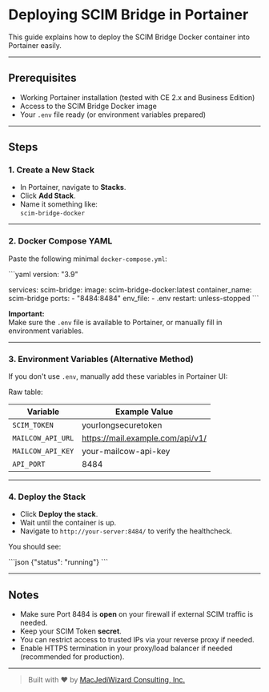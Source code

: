 # Deploying SCIM Bridge in Portainer

This guide explains how to deploy the SCIM Bridge Docker container into Portainer easily.

---

## Prerequisites

- Working Portainer installation (tested with CE 2.x and Business Edition)
- Access to the SCIM Bridge Docker image
- Your `.env` file ready (or environment variables prepared)

---

## Steps

### 1. Create a New Stack

- In Portainer, navigate to **Stacks**.
- Click **Add Stack**.
- Name it something like:  
  `scim-bridge-docker`

---

### 2. Docker Compose YAML

Paste the following minimal `docker-compose.yml`:

\`\`\`yaml
version: "3.9"

services:
  scim-bridge:
    image: scim-bridge-docker:latest
    container_name: scim-bridge
    ports:
      - "8484:8484"
    env_file:
      - .env
    restart: unless-stopped
\`\`\`

**Important:**  
Make sure the `.env` file is available to Portainer, or manually fill in environment variables.

---

### 3. Environment Variables (Alternative Method)

If you don't use `.env`, manually add these variables in Portainer UI:

Raw table:

Variable | Example Value
---------|---------------
`SCIM_TOKEN` | yourlongsecuretoken
`MAILCOW_API_URL` | https://mail.example.com/api/v1/
`MAILCOW_API_KEY` | your-mailcow-api-key
`API_PORT` | 8484

---

### 4. Deploy the Stack

- Click **Deploy the stack**.
- Wait until the container is up.
- Navigate to `http://your-server:8484/` to verify the healthcheck.

You should see:

\`\`\`json
{"status": "running"}
\`\`\`

---

## Notes

- Make sure Port 8484 is **open** on your firewall if external SCIM traffic is needed.
- Keep your SCIM Token **secret**.
- You can restrict access to trusted IPs via your reverse proxy if needed.
- Enable HTTPS termination in your proxy/load balancer if needed (recommended for production).

---

> Built with ❤️ by [MacJediWizard Consulting, Inc.](https://macjediwizard.com)